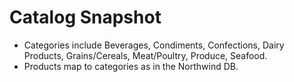 # Catalog Snapshot
- Categories include Beverages, Condiments, Confections, Dairy Products, Grains/Cereals, Meat/Poultry, Produce, Seafood.
- Products map to categories as in the Northwind DB.
